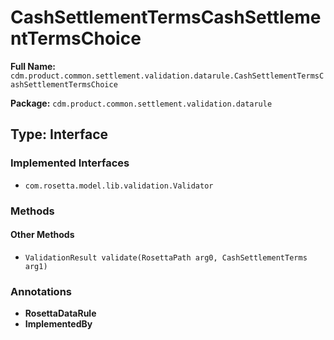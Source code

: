 # CashSettlementTermsCashSettlementTermsChoice

**Full Name:** `cdm.product.common.settlement.validation.datarule.CashSettlementTermsCashSettlementTermsChoice`

**Package:** `cdm.product.common.settlement.validation.datarule`

## Type: Interface

### Implemented Interfaces

- `com.rosetta.model.lib.validation.Validator`

### Methods

#### Other Methods

- `ValidationResult validate(RosettaPath arg0, CashSettlementTerms arg1)`

### Annotations

- **RosettaDataRule**
- **ImplementedBy**

